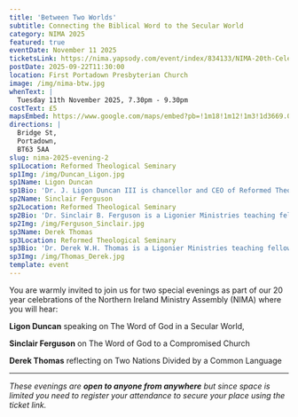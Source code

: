 ```yaml
---
title: 'Between Two Worlds'
subtitle: Connecting the Biblical Word to the Secular World
category: NIMA 2025
featured: true
eventDate: November 11 2025
ticketsLink: https://nima.yapsody.com/event/index/834133/NIMA-20th-Celebration-Tuesday-Evening-Event
postDate: 2025-09-22T11:30:00
location: First Portadown Presbyterian Church
image: /img/nima-btw.jpg
whenText: |
  Tuesday 11th November 2025, 7.30pm - 9.30pm
costText: £5
mapsEmbed: https://www.google.com/maps/embed?pb=!1m18!1m12!1m3!1d3669.0115572434224!2d-6.440064022233641!3d54.42607787262218!2m3!1f0!2f0!3f0!3m2!1i1024!2i768!4f13.1!3m3!1m2!1s0x4860efc2c9e69945%3A0x4990ae03ef286324!2sFirst%20Portadown%20Presbyterian%20Church!5e1!3m2!1sen!2suk!4v1758537748799!5m2!1sen!2suk
directions: |
  Bridge St, 
  Portadown, 
  BT63 5AA
slug: nima-2025-evening-2
sp1Location: Reformed Theological Seminary
sp1Img: /img/Duncan_Ligon.jpg
sp1Name: Ligon Duncan
sp1Bio: 'Dr. J. Ligon Duncan III is chancellor and CEO of Reformed Theological Seminary, where he is also the John E. Richards Professor of Systematic and Historical Theology. Dr. Duncan has written, edited, and contributed to several books including Preaching the Cross, Women’s Ministry in the Local Church, Should We Leave Our Churches?, and Fear Not!'
sp2Name: Sinclair Ferguson
sp2Location: Reformed Theological Seminary
sp2Bio: 'Dr. Sinclair B. Ferguson is a Ligonier Ministries teaching fellow, vice-chairman of Ligonier Ministries, and Chancellor’s Professor of Systematic Theology at Reformed Theological Seminary. He is author of many books, including The Whole Christ, Maturity, and Devoted to God’s Church. Dr. Ferguson is also host of the podcast Things Unseen.'
sp2Img: /img/Ferguson_Sinclair.jpg
sp3Name: Derek Thomas
sp3Location: Reformed Theological Seminary
sp3Bio: 'Dr. Derek W.H. Thomas is a Ligonier Ministries teaching fellow and Chancellor’s Professor of Systematic and Pastoral Theology at Reformed Theological Seminary. He is author of many books, including Heaven on Earth, Strength for the Weary, and Let Us Worship God.'
sp3Img: /img/Thomas_Derek.jpg
template: event
---
```


You are warmly invited to join us for two special evenings as part of our 20 year celebrations of the Northern Ireland Ministry Assembly (NIMA) where you will hear:

**Ligon Duncan** speaking on The Word of God in a Secular World,

**Sinclair Ferguson** on The Word of God to a Compromised Church

**Derek Thomas** reflecting on Two Nations Divided by a Common Language

---

_These evenings are **open to anyone from anywhere** but since space is limited you need to register your attendance to secure your place using the ticket link._
